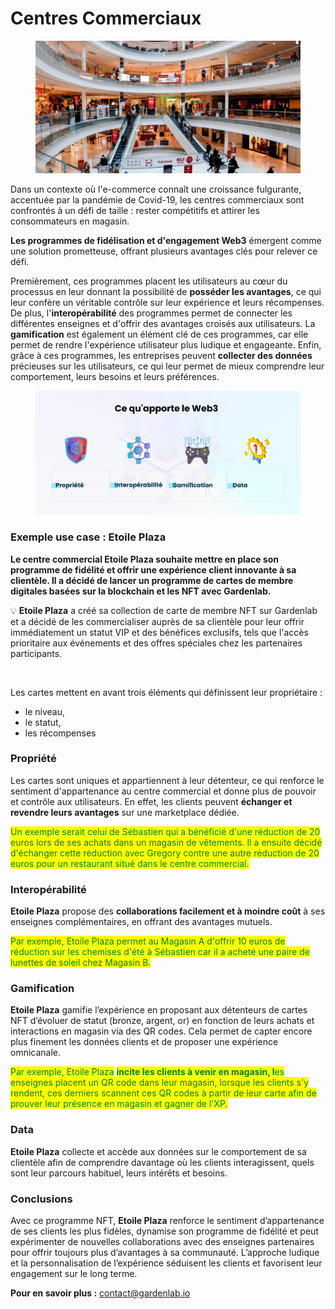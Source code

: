 # Centres Commerciaux

<figure><img src="../.gitbook/assets/image (1).png" alt=""><figcaption></figcaption></figure>



Dans un contexte où l'e-commerce connaît une croissance fulgurante, accentuée par la pandémie de Covid-19, les centres commerciaux sont confrontés à un défi de taille : rester compétitifs et attirer les consommateurs en magasin.

&#x20;**Les programmes de fidélisation et d'engagement Web3** émergent comme une solution prometteuse, offrant plusieurs avantages clés pour relever ce défi.

Premièrement, ces programmes placent les utilisateurs au cœur du processus en leur donnant la possibilité de **posséder les avantages**, ce qui leur confère un véritable contrôle sur leur expérience et leurs récompenses. De plus, l'**interopérabilité** des programmes permet de connecter les différentes enseignes et d'offrir des avantages croisés aux utilisateurs. La **gamification** est également un élément clé de ces programmes, car elle permet de rendre l'expérience utilisateur plus ludique et engageante. Enfin, grâce à ces programmes, les entreprises peuvent **collecter des données** précieuses sur les utilisateurs, ce qui leur permet de mieux comprendre leur comportement, leurs besoins et leurs préférences.

<figure><img src="../.gitbook/assets/Une saturation de vos moyens de communication, due à une utilisation excessive et inefficace des réseaux sociaux, des emails et des SMS Des difficultés à captiver et à divertir vos supporters pendant et après l (6).png" alt=""><figcaption></figcaption></figure>

### Exemple use case : **Etoile Plaza**



**Le centre commercial Etoile Plaza souhaite mettre en place son programme de fidélité et offrir une expérience client innovante à sa clientèle. Il a décidé de lancer un programme de cartes de membre digitales basées sur la blockchain et les NFT avec Gardenlab.**



:bulb:  **Etoile Plaza** a créé sa collection de carte de membre NFT sur Gardenlab et a décidé de les commercialiser auprès de sa clientèle pour leur offrir immédiatement un statut VIP et des bénéfices exclusifs, tels que l'accès prioritaire aux événements et des offres spéciales chez les partenaires participants.



<figure><img src="../.gitbook/assets/Platinum_01_1 (1) (1).gif" alt="" width="259"><figcaption></figcaption></figure>

Les cartes mettent en avant trois éléments qui définissent leur propriétaire :

* le niveau,&#x20;
* le statut,
* les récompenses&#x20;





### Propriété&#x20;

Les cartes sont uniques et appartiennent à leur détenteur, ce qui renforce le sentiment d'appartenance au centre commercial et donne plus de pouvoir et contrôle aux utilisateurs. En effet, les clients peuvent **échanger et revendre leurs avantages** sur une marketplace dédiée.

<mark style="color:green;">Un exemple serait celui de Sébastien qui a bénéficié d'une réduction de 20 euros lors de ses achats dans un magasin de vêtements. Il a ensuite décidé d'échanger cette réduction avec Gregory contre une autre réduction de 20 euros pour un restaurant situé dans le centre commercial.</mark>



### Interopérabilité

**Etoile Plaza** propose des **collaborations facilement et à moindre coût** à ses enseignes complémentaires, en offrant des avantages mutuels.

<mark style="color:green;">Par exemple, Etoile Plaza permet au Magasin A d'offrir 10 euros de réduction sur les chemises d'été à Sébastien car il a acheté une paire de lunettes de soleil chez Magasin B.</mark>



### Gamification

**Etoile Plaza** gamifie l’expérience en proposant aux détenteurs de cartes NFT d’évoluer de statut (bronze, argent, or) en fonction de leurs achats et interactions en magasin via des QR codes. Cela permet de capter encore plus finement les données clients et de proposer une expérience omnicanale.

<mark style="color:green;">Par exemple, Etoile Plaza</mark> <mark style="color:green;"></mark><mark style="color:green;">**incite les clients à venir en magasin, l**</mark><mark style="color:green;">es enseignes placent un QR code dans leur magasin, lorsque les clients s'y rendent, ces derniers scannent ces QR codes à partir de leur carte afin de prouver leur présence en magasin et gagner de l'XP.</mark>



### Data

**Etoile Plaza** collecte et accède aux données sur le comportement de sa clientèle afin de comprendre davantage où les clients interagissent, quels sont leur parcours habituel, leurs intérêts et besoins.



### Conclusions

Avec ce programme NFT, **Etoile Plaza** renforce le sentiment d’appartenance de ses clients les plus fidèles, dynamise son programme de fidélité et peut expérimenter de nouvelles collaborations avec des enseignes partenaires pour offrir toujours plus d’avantages à sa communauté. L’approche ludique et la personnalisation de l’expérience séduisent les clients et favorisent leur engagement sur le long terme.



**Pour en savoir plus :** [contact@gardenlab.io](mailto:contact@gardenlab.io)



















